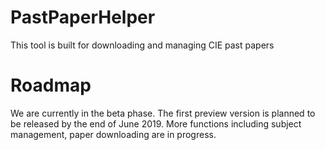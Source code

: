 # PastPaperHelper
This tool is built for downloading and managing CIE past papers

# Roadmap
We are currently in the beta phase.
The first preview version is planned to be released by the end of June 2019.
More functions including subject management, paper downloading are in progress.
